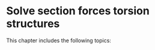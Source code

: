 ```{index} Section forces in torsion structures
```
# Solve section forces torsion structures

This chapter includes the following topics:

```{tableofcontents}
```
